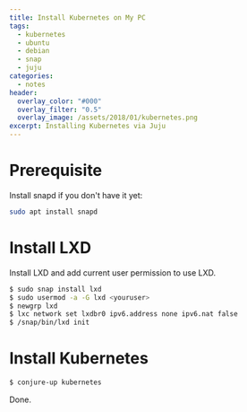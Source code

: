 ```yaml
---
title: Install Kubernetes on My PC
tags:
  - kubernetes
  - ubuntu
  - debian
  - snap
  - juju
categories:
  - notes
header:
  overlay_color: "#000"
  overlay_filter: "0.5"
  overlay_image: /assets/2018/01/kubernetes.png
excerpt: Installing Kubernetes via Juju
---
```


# Prerequisite

Install snapd if you don't have it yet:

```bash
sudo apt install snapd
```

# Install LXD

Install LXD and add current user permission to use LXD.

```bash
$ sudo snap install lxd                                            
$ sudo usermod -a -G lxd <youruser>                                
$ newgrp lxd                            
$ lxc network set lxdbr0 ipv6.address none ipv6.nat false                           
$ /snap/bin/lxd init           
```

# Install Kubernetes

```bash
$ conjure-up kubernetes
```

Done.
